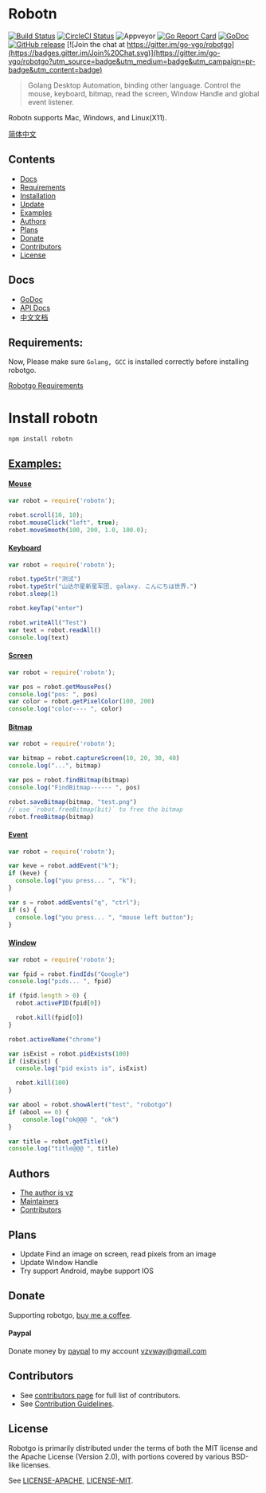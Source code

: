 # Robotn

<!--<img align="right" src="https://raw.githubusercontent.com/go-vgo/robotgo/master/logo.jpg">-->
<!--[![Build Status](https://travis-ci.org/go-vgo/robotgo.svg)](https://travis-ci.org/go-vgo/robotgo)
[![codecov](https://codecov.io/gh/go-vgo/robotgo/branch/master/graph/badge.svg)](https://codecov.io/gh/go-vgo/robotgo)-->
<!--<a href="https://circleci.com/gh/go-vgo/robotgo/tree/dev"><img src="https://img.shields.io/circleci/project/go-vgo/robotgo/dev.svg" alt="Build Status"></a>-->
[![Build Status](https://travis-ci.org/go-vgo/robotgo.svg)](https://travis-ci.org/go-vgo/robotgo)
[![CircleCI Status](https://circleci.com/gh/go-vgo/robotgo.svg?style=shield)](https://circleci.com/gh/go-vgo/robotgo)
![Appveyor](https://ci.appveyor.com/api/projects/status/github/go-vgo/robotgo?branch=master&svg=true)
[![Go Report Card](https://goreportcard.com/badge/github.com/go-vgo/robotgo)](https://goreportcard.com/report/github.com/go-vgo/robotgo)
[![GoDoc](https://godoc.org/github.com/go-vgo/robotgo?status.svg)](https://godoc.org/github.com/go-vgo/robotgo)
[![GitHub release](https://img.shields.io/github/release/go-vgo/robotgo.svg)](https://github.com/go-vgo/robotgo/releases/latest)
[![Join the chat at https://gitter.im/go-vgo/robotgo](https://badges.gitter.im/Join%20Chat.svg)](https://gitter.im/go-vgo/robotgo?utm_source=badge&utm_medium=badge&utm_campaign=pr-badge&utm_content=badge)
<!-- [![Release](https://github-release-version.herokuapp.com/github/go-vgo/robotgo/release.svg?style=flat)](https://github.com/go-vgo/robotgo/releases/latest) -->
<!-- <a href="https://github.com/go-vgo/robotgo/releases"><img src="https://img.shields.io/badge/%20version%20-%206.0.0%20-blue.svg?style=flat-square" alt="Releases"></a> -->

  >Golang Desktop Automation, binding other language. Control the mouse, keyboard, bitmap, read the screen,   Window Handle and global event listener.

Robotn supports Mac, Windows, and Linux(X11).

[简体中文](https://github.com/vcaesar/robotn/blob/master/README_zh.md)

## Contents
- [Docs](#docs)
- [Requirements](#requirements)
- [Installation](#installation)
- [Update](#update)
- [Examples](#examples)
- [Authors](#authors)
- [Plans](#plans)
- [Donate](#donate)
- [Contributors](#contributors)
- [License](#license)

## Docs
  - [GoDoc](https://godoc.org/github.com/go-vgo/robotgo)
  - [API Docs](https://github.com/go-vgo/robotgo/blob/master/docs/doc.md) &nbsp;&nbsp;&nbsp;
  - [中文文档](https://github.com/go-vgo/robotgo/blob/master/docs/doc_zh.md)

## Requirements:

Now, Please make sure `Golang, GCC` is installed correctly before installing robotgo.

[Robotgo Requirements](https://github.com/go-vgo/robotgo#requirements)

# Install robotn
```
npm install robotn
```

## [Examples:](https://github.com/go-vgo/robotgo/blob/master/examples)

#### [Mouse](https://github.com/go-vgo/robotgo/blob/master/examples/mouse/main.go)

```js
var robot = require('robotn');

robot.scroll(10, 10);
robot.mouseClick("left", true);
robot.moveSmooth(100, 200, 1.0, 100.0);
```

#### [Keyboard](https://github.com/go-vgo/robotgo/blob/master/examples/key/main.go)

```js
var robot = require('robotn');

robot.typeStr("测试")
robot.typeStr("山达尔星新星军团, galaxy. こんにちは世界.")
robot.sleep(1)

robot.keyTap("enter")

robot.writeAll("Test")
var text = robot.readAll()
console.log(text)
```

#### [Screen](https://github.com/go-vgo/robotgo/blob/master/examples/screen/main.go)

```js
var robot = require('robotn');

var pos = robot.getMousePos()
console.log("pos: ", pos)
var color = robot.getPixelColor(100, 200)
console.log("color---- ", color)
```

#### [Bitmap](https://github.com/go-vgo/robotgo/blob/master/examples/bitmap/main.go)

```js
var robot = require('robotn');

var bitmap = robot.captureScreen(10, 20, 30, 40)
console.log("...", bitmap)

var pos = robot.findBitmap(bitmap)
console.log("FindBitmap------ ", pos)

robot.saveBitmap(bitmap, "test.png")
// use `robot.freeBitmap(bit)` to free the bitmap
robot.freeBitmap(bitmap)
```

#### [Event](https://github.com/go-vgo/robotgo/blob/master/examples/event/main.go)

```js
var robot = require('robotn');

var keve = robot.addEvent("k");
if (keve) {
  console.log("you press... ", "k");
}

var s = robot.addEvents("q", "ctrl");
if (s) {
  console.log("you press... ", "mouse left button");
}
```

#### [Window](https://github.com/go-vgo/robotgo/blob/master/examples/window/main.go)

```js
var robot = require('robotn');

var fpid = robot.findIds("Google")
console.log("pids... ", fpid)

if (fpid.length > 0) {
  robot.activePID(fpid[0])

  robot.kill(fpid[0])
}

robot.activeName("chrome")

var isExist = robot.pidExists(100)
if (isExist) {
  console.log("pid exists is", isExist)

  robot.kill(100)
}

var abool = robot.showAlert("test", "robotgo")
if (abool == 0) {
 	console.log("ok@@@ ", "ok")
}

var title = robot.getTitle()
console.log("title@@@ ", title)
```


## Authors
* [The author is vz](https://github.com/vcaesar)
* [Maintainers](https://github.com/orgs/go-vgo/people)
* [Contributors](https://github.com/go-vgo/robotgo/graphs/contributors)

## Plans
- Update Find an image on screen, read pixels from an image
- Update Window Handle
- Try support Android, maybe support IOS

## Donate

Supporting robotgo, [buy me a coffee](https://github.com/go-vgo/buy-me-a-coffee).

#### Paypal

Donate money by [paypal](https://www.paypal.me/veni0/25) to my account [vzvway@gmail.com](vzvway@gmail.com)


## Contributors

- See [contributors page](https://github.com/go-vgo/robotgo/graphs/contributors) for full list of contributors.
- See [Contribution Guidelines](https://github.com/go-vgo/robotgo/blob/master/CONTRIBUTING.md).

## License

Robotgo is primarily distributed under the terms of both the MIT license and the Apache License (Version 2.0), with portions covered by various BSD-like licenses.

See [LICENSE-APACHE](http://www.apache.org/licenses/LICENSE-2.0), [LICENSE-MIT](https://github.com/go-vgo/robotgo/blob/master/LICENSE).

